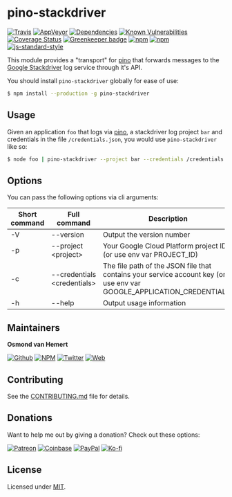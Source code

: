 # pino-stackdriver

[![Travis](https://img.shields.io/travis/com/ovhemert/pino-stackdriver.svg?branch=master&logo=travis)](https://travis-ci.com/ovhemert/pino-stackdriver)
[![AppVeyor](https://img.shields.io/appveyor/ci/ovhemert/pino-stackdriver.svg?logo=appveyor)](https://ci.appveyor.com/project/ovhemert/pino-stackdriver)
[![Dependencies](https://img.shields.io/david/ovhemert/pino-stackdriver.svg)](https://david-dm.org/ovhemert/pino-stackdriver)
[![Known Vulnerabilities](https://snyk.io/test/npm/pino-stackdriver/badge.svg)](https://snyk.io/test/npm/pino-stackdriver)
[![Coverage Status](https://coveralls.io/repos/github/ovhemert/pino-stackdriver/badge.svg?branch=master)](https://coveralls.io/github/ovhemert/pino-stackdriver?branch=master)
[![Greenkeeper badge](https://badges.greenkeeper.io/ovhemert/pino-stackdriver.svg)](https://greenkeeper.io/)
[![npm](https://img.shields.io/npm/v/pino-stackdriver.svg)](https://www.npmjs.com/package/pino-stackdriver)
[![npm](https://img.shields.io/npm/dm/pino-stackdriver.svg)](https://www.npmjs.com/package/pino-stackdriver)
[![js-standard-style](https://img.shields.io/badge/code%20style-standard-brightgreen.svg?style=flat)](http://standardjs.com/)

This module provides a "transport" for [pino][pino] that forwards messages to the [Google Stackdriver][stackdriver] log service through it's API.

You should install `pino-stackdriver` globally for ease of use:

```bash
$ npm install --production -g pino-stackdriver
```

## Usage

Given an application `foo` that logs via [pino][pino], a stackdriver log project `bar` and credentials in the file `/credentials.json`, you would use `pino-stackdriver` like so:

```bash
$ node foo | pino-stackdriver --project bar --credentials /credentials.json
```

## Options

You can pass the following options via cli arguments:

| Short command | Full command | Description |
| ------------- | ------------ |-------------|
| -V | --version | Output the version number |
| -p | --project &lt;project&gt; | Your Google Cloud Platform project ID (or use env var PROJECT_ID) |
| -c | --credentials &lt;credentials&gt; | The file path of the JSON file that contains your service account key (or use env var GOOGLE_APPLICATION_CREDENTIALS) |
| -h | --help | Output usage information |

## Maintainers

**Osmond van Hemert**

[![Github](https://img.shields.io/badge/style-github-333333.svg?logo=github&logoColor=white&label=)](https://github.com/ovhemert)
[![NPM](https://img.shields.io/badge/style-npm-333333.svg?logo=npm&logoColor=&label=)](https://www.npmjs.com/~ovhemert)
[![Twitter](https://img.shields.io/badge/style-twitter-333333.svg?logo=twitter&logoColor=&label=)](https://twitter.com/osmondvanhemert)
[![Web](https://img.shields.io/badge/style-website-333333.svg?logoColor=white&label=&logo=diaspora)](https://www.osmondvanhemert.nl)

## Contributing

See the [CONTRIBUTING.md](./docs/CONTRIBUTING.md) file for details.

## Donations

Want to help me out by giving a donation? Check out these options:

[![Patreon](https://img.shields.io/badge/style-patreon-333333.svg?logo=patreon&logoColor=&label=)](https://www.patreon.com/ovhemert)
[![Coinbase](https://img.shields.io/badge/style-bitcoin-333333.svg?logo=bitcoin&logoColor=&label=)](https://commerce.coinbase.com/checkout/fd177bf0-a89a-481b-889e-22bfce857b75)
[![PayPal](https://img.shields.io/badge/style-paypal-333333.svg?logo=paypal&logoColor=&label=)](https://www.paypal.me/osmondvanhemert)
[![Ko-fi](https://img.shields.io/badge/style-coffee-333333.svg?logo=ko-fi&logoColor=&label=)](http://ko-fi.com/ovhemert)

## License

Licensed under [MIT](./LICENSE).

[pino]: https://www.npmjs.com/package/pino
[stackdriver]: https://cloud.google.com/logging/
